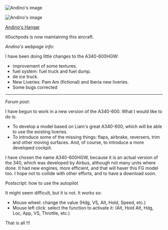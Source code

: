 ![Andino's image](https://andinogonthaeler.files.wordpress.com/2015/04/fgfs-screen-257.png?w=300&h=158)

![Andino's image](https://andinogonthaeler.files.wordpress.com/2015/04/fgfs-screen-265.png?w=300&h=158)

<a href="https://andinogonthaeler.wordpress.com/">Andino's Hangar</a>

it0uchpods is now maintaining this aircraft.

*Andino's webpage info:*

I have been doing little changes to the A340-600HGW:

* improvement of some textures.
* fuel system: fuel truck and fuel dump.
* de ice truck.
* New Liveries: Pam Am (fictional) and Iberia new liveries.
* Some bugs corrected


****

*Forum post:*

I have begun to work in a new version of the A340-600. What I would like to do is:

- To develop a model based on Liam's great A340-600, which will be able to use the existing liveries.
- To introduce some of the missing things: flaps, airbrake, reversers, trim and other moving surfaces. And, of course, to introduce a more developed cockpit.

I have chosen the name A340-600HGW, because it is an actual version of the 340, which was developed by Airbus, although not many units where done. It had new engines, more efficient, and that will haver this FG model too. I hope not to collide with other efforts, and to have a download soon.


Postscript: how to use the autopilot

It might seem difficult, but it is not. It works so:

- Mouse wheel: change the value (Hdg, VS, Alt, Hold, Speed, etc.)
- Mouse left click: select the function to activate it: (Alt, Hold Alt, Hdg, Loc, App, VS, Throttle, etc.)

That is all !!!
